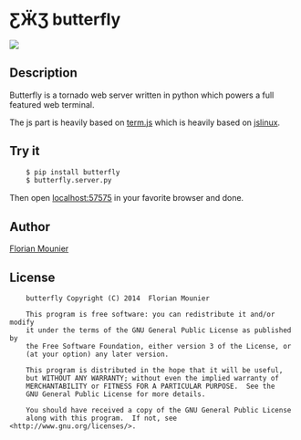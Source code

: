 # ƸӜƷ butterfly

![](https://raw.github.com/paradoxxxzero/butterfly/master/butterfly.png)


## Description

Butterfly is a tornado web server written in python which powers a full featured web terminal.

The js part is heavily based on [term.js](https://github.com/chjj/term.js/) which is heavily based on [jslinux](http://bellard.org/jslinux/).


## Try it

```bash
    $ pip install butterfly
    $ butterfly.server.py
```

Then open [localhost:57575](http://localhost:57575) in your favorite browser and done.


## Author

[Florian Mounier](http://github.com/paradoxxxzero)


## License

```
    butterfly Copyright (C) 2014  Florian Mounier

    This program is free software: you can redistribute it and/or modify
    it under the terms of the GNU General Public License as published by
    the Free Software Foundation, either version 3 of the License, or
    (at your option) any later version.

    This program is distributed in the hope that it will be useful,
    but WITHOUT ANY WARRANTY; without even the implied warranty of
    MERCHANTABILITY or FITNESS FOR A PARTICULAR PURPOSE.  See the
    GNU General Public License for more details.

    You should have received a copy of the GNU General Public License
    along with this program.  If not, see <http://www.gnu.org/licenses/>.
```
